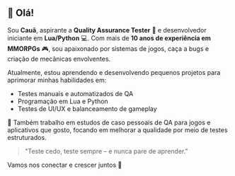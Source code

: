 ## 👋 Olá!

Sou **Cauã**, aspirante a **Quality Assurance Tester** 🧪 e desenvolvedor iniciante em **Lua/Python** 💻. Com mais de **10 anos de experiência em MMORPGs** 🎮, sou apaixonado por sistemas de jogos, caça a bugs e criação de mecânicas envolventes.

Atualmente, estou aprendendo e desenvolvendo pequenos projetos para aprimorar minhas habilidades em:
- Testes manuais e automatizados de QA  
- Programação em Lua e Python  
- Testes de UI/UX e balanceamento de gameplay

📌 Também trabalho em estudos de caso pessoais de QA para jogos e aplicativos que gosto, focando em melhorar a qualidade por meio de testes estruturados.

> "Teste cedo, teste sempre – e nunca pare de aprender."

Vamos nos conectar e crescer juntos 🚀


